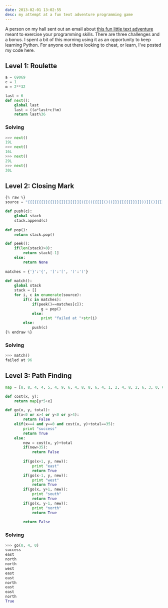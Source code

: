 ```yaml
---
date: 2013-02-01 13:02:55
desc: my attempt at a fun text adventure programming game
---
```


A person on my hall sent out an email about [this fun little text adventure](http://adventure.cueup.com/) meant to exercise your programming skills. There are three challenges and a bonus. I spent a bit of this morning using it as an opportunity to keep learning Python. For anyone out there looking to cheat, or learn, I've posted my code here.

## Level 1: Roulette

~~~ python
a = 69069
c = 1
m = 2**32

last = 6
def next():
	global last
	last = ((a*last+c)%m)
	return last%36
~~~

### Solving

~~~ python
>>> next()
19L
>>> next()
16L
>>> next()
29L
>>> next()
30L
~~~

## Level 2: Closing Mark

~~~ python
{% raw %}
source = "{{[{{{{}}{{}}}[]}[][{}][({[(({{[][()()]}}{[{{{}}}]}))][()]{[[{((()))({}(())[][])}][]()]}{()[()]}]})][]]}{{}[]}}"

def push(c):
	global stack
	stack.append(c)
	
def pop():
	return stack.pop()

def peek():
	if(len(stack)>0):
		return stack[-1]
	else:
		return None
		
matches = {'}':'{', ']':'[', ')':'('}
		
def match():
	global stack
	stack = []
	for i, c in enumerate(source):
		if(c in matches):
			if(peek()==matches[c]):
				g = pop()
			else:
				print "failed at "+str(i)
		else:
			push(c)
{% endraw %}
~~~

### Solving

~~~ python
>>> match()
failed at 96
~~~

## Level 3: Path Finding

~~~ python
map = [8, 8, 4, 4, 5, 4, 9, 6, 4, 8, 8, 6, 4, 1, 2, 4, 8, 2, 6, 3, 0, 6, 8, 8, 4]

def cost(x, y):
	return map[y*5+x]

def go(x, y, total):
	if(x<0 or x>4 or y<0 or y>4):
		return False
	elif(x==4 and y==0 and cost(x, y)+total==35):
		print "success"
		return True
	else:
		new = cost(x, y)+total
		if(new>35):
			return False
		
		if(go(x+1, y, new)):
			print "east"
			return True
		if(go(x-1, y, new)):
			print "west"
			return True
		if(go(x, y+1, new)):
			print "south"
			return True
		if(go(x, y-1, new)):
			print "north"
			return True
			
		return False
~~~

### Solving

~~~ python
>>> go(0, 4, 0)
success
east
north
north
west
east
east
north
east
east
north
True
~~~
